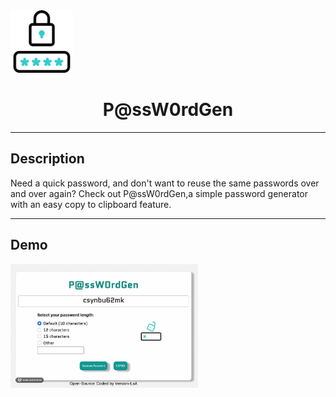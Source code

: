 <img src="/img/password.png" alt="password image" width="100"/>

<h1 align="center"> P@ssW0rdGen</h1>

---

## Description

<p>Need a quick password, and don't want to reuse the same passwords over and over again? Check out P@ssW0rdGen,a simple password generator with an easy copy to clipboard feature.  <p>

---

## Demo

<img src="/img/demo.gif" alt="password image" width="300"/>

